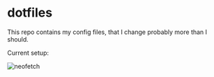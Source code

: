 # dotfiles

This repo contains my config files, that I change probably more than I should.

Current setup:

![neofetch](https://i.imgur.com/gWKmhxH.png)
